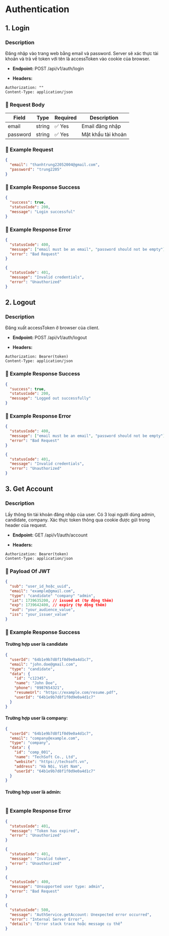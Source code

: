 # Authentication

## 1. Login

### Description

Đăng nhập vào trang web bằng email và password.
Server sẽ xác thực tài khoản và trả về token với tên là accessToken vào cookie của browser.

- **Endpoint:**
  POST /api/v1/auth/login

- **Headers:**

```http
Authorization: ""
Content-Type: application/json
```

### 📌 Request Body

| Field    | Type   | Required | Description        |
| -------- | ------ | -------- | ------------------ |
| email    | string | ✅ Yes   | Email đăng nhập    |
| password | string | ✅ Yes   | Mật khẩu tài khoản |

### 📌 Example Request

```json
{
  "email": "thanhtrung22052004@gmail.com",
  "password": "trung2205"
}
```

### 📌 Example Response Success

```json
{
  "success": true,
  "statusCode": 200,
  "message": "Login successful"
}
```

### 📌 Example Response Error

```json
{
  "statusCode": 400,
  "message": ["email must be an email", "password should not be empty"],
  "error": "Bad Request"
}
```

```json
{
  "statusCode": 401,
  "message": "Invalid credentials",
  "error": "Unauthorized"
}
```

## 2. Logout

### Description

Đăng xuất accessToken ở browser của client.

- **Endpoint:**
  POST /api/v1/auth/logout

- **Headers:**

```http
Authorization: Bearer(token)
Content-Type: application/json
```

### 📌 Example Response Success

```json
{
  "success": true,
  "statusCode": 200,
  "message": "Logged out successfully"
}
```

### 📌 Example Response Error

```json
{
  "statusCode": 400,
  "message": ["email must be an email", "password should not be empty"],
  "error": "Bad Request"
}
```

```json
{
  "statusCode": 401,
  "message": "Invalid credentials",
  "error": "Unauthorized"
}
```

## 3. Get Account

### Description

Lấy thông tin tài khoản đăng nhập của user.
Có 3 loại người dùng admin, candidate, company.
Xác thực token thông qua cookie được gửi trong header của request.

- **Endpoint:**
  GET /api/v1/auth/account

- **Headers:**

```http
Authorization: Bearer(token)
Content-Type: application/json
```

### 📌 Payload Of JWT

```json
{
  "sub": "user_id_hoặc_uuid",
  "email": "example@gmail.com",
  "type": "candidate" "company" "admin",
  "iat": 1739635200, // issued at (tự động thêm)
  "exp": 1739642400, // expiry (tự động thêm)
  "aud": "your_audience_value",
  "iss": "your_issuer_value"
}
```

### 📌 Example Response Success

#### Trường hợp user là candidate

```json
{
  "userId": "64b1e9b7d8f1f0d9e0a4d1c7",
  "email": "john.doe@gmail.com",
  "type": "candidate",
  "data": {
    "id": "c12345",
    "name": "John Doe",
    "phone": "0987654321",
    "resumeUrl": "https://example.com/resume.pdf",
    "userId": "64b1e9b7d8f1f0d9e0a4d1c7"
  }
}
```

#### Trường hợp user là company:

```json
{
  "userId": "64b1e9b7d8f1f0d9e0a4d1c7",
  "email": "company@example.com",
  "type": "company",
  "data": {
    "id": "comp_001",
    "name": "TechSoft Co., Ltd",
    "website": "https://techsoft.vn",
    "address": "Hà Nội, Việt Nam",
    "userId": "64b1e9b7d8f1f0d9e0a4d1c7"
  }
}
```

#### Trường hợp user là admin:

```json

```

### 📌 Example Response Error

```json
{
  "statusCode": 401,
  "message": "Token has expired",
  "error": "Unauthorized"
}
```

```json
{
  "statusCode": 401,
  "message": "Invalid token",
  "error": "Unauthorized"
}
```

```json
{
  "statusCode": 400,
  "message": "Unsupported user type: admin",
  "error": "Bad Request"
}
```

```json
{
  "statusCode": 500,
  "message": "AuthService.getAccount: Unexpected error occurred",
  "error": "Internal Server Error",
  "details": "Error stack trace hoặc message cụ thể"
}
```
